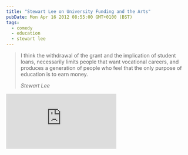 ```yaml
---
title: "Stewart Lee on University Funding and the Arts"
pubDate: Mon Apr 16 2012 08:55:00 GMT+0100 (BST)
tags:
  - comedy
  - education
  - stewart lee
---
```


<blockquote>
<p>I think the withdrawal of the grant and the implication of student loans, necessarily limits people that want vocational careers, and produces a generation of people who feel that the only purpose of education is to earn money. </p>
<cite>Stewart Lee</cite>
</blockquote>

<iframe style="--width: 500; --height: 281" src="https://www.youtube-nocookie.com/embed/JDEZ2h41t0I?rel=0&amp;modestbranding=1&amp;autohide=1&amp;showinfo=0" frameborder="0" allowfullscreen></iframe>
